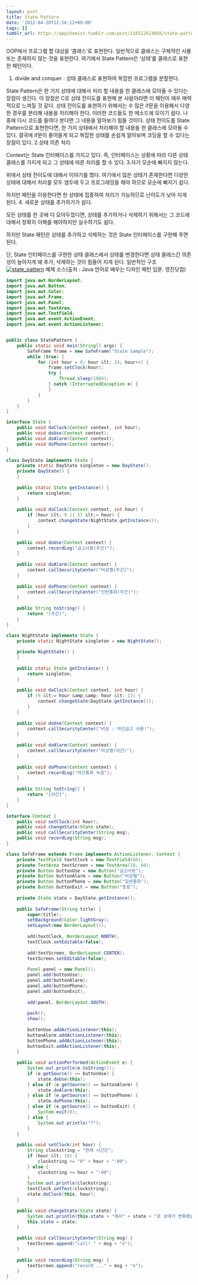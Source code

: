 ```yaml
---
layout: post
title: State Pattern
date: '2012-04-28T12:56:12+09:00'
tags: []
tumblr_url: https://appchemist.tumblr.com/post/118512614056/state-pattern
---
```

OOP에서 프로그램 할 대상을 ‘클래스’로 표현한다. 일반적으로 클래스는 구체적인 사물 또는 존재하지 않는 것을 표현한다. 여기에서 State Pattern은 ‘상태’를 클래스로 표현한 패턴이다.
1. divide and conquer : 상태 클래스로 표현하여 복잡한 프로그램을 분할한다.

State Pattern은 한 가지 상태에 대해서 처리 할 내용을 한 클래스에 모아둘 수 있다는 장점이 생긴다.
이 장점은 C로 상태 전이도를 표현해 본 사람이라면 이 패턴이 매우 매력적으로 느껴질 것 같다. 상태 전이도를 표현하기 위해서는 수 많은 if문을 이용해서 다양한 경우를 분리해 내용을 처리해야 한다. 이러한 코드들도 한 메소드에 모이기 쉽다. 나중에 다시 코드를 들여다 본다면 그 내용을 알아보기 힘들 것이다.
상태 전이도를 State Pattern으로 표현한다면, 한 가지 상태에서 처리해야 할 내용을 한 클래스에 모아둘 수 있다. 결국에 if문이 줄어들게 되고 복잡한 상태를 손쉽게 알아보며 코딩을 할 수 있다는 장점이 있다.
2.상태 의존 처리

Context는 State 인터페이스를 가지고 있다. 즉, 인터페이스는 상황에 따라 다른 상태 클래스를 가지게 되고 그 상태에 따른 처리를 할 수 있다.
3.자기 모순에 빠지지 않는다.

위에서 상태 전이도에 대해서 이야기를 했다. 여기에서 많은 상태가 존재한다면 다양한 상태에 대해서 처리를 모두 염두에 두고 프로그래밍을 해야 하므로 모순에 빠지기 쉽다.

하지만 패턴을 이용한다면 한 상태에 집중하여 처리가 가능하므로 난이도가 낮아 지게 된다.
4. 새로운 상태를 추가하기가 쉽다.

모든 상태를 한 곳에 다 모아두었다면, 상태를 추가하거나 삭제하기 위해서는 그 코드에 대해서 정확히 이해를 해야하지만 실수하기도 쉽다.

하지만 State 패턴은 상태를 추가하고 삭제하는 것은 State 인터페이스를 구현해 주면 된다.

단, State 인터페이스를 구현한 상태 클래스에서 상태를 변경한다면 상태 클래스간 의존성이 높아지게 돼 추가, 삭제하는 것이 힘들어 지게 된다.
일반적인 구조
<a href="http://i2.wp.com/appchemist.net/wp-content/uploads/2012/04/state_pattern.png"><img src="http://i2.wp.com/appchemist.net/wp-content/uploads/2012/04/state_pattern.png?resize=470%2C170" alt="state_pattern" class="aligncenter size-full wp-image-634" data-recalc-dims="1"/></a>
예제 소스(출처 : Java 언어로 배우는 디자인 패턴 입문. 영진닷컴)


```java
import java.awt.BorderLayout;
import java.awt.Button;
import java.awt.Color;
import java.awt.Frame;
import java.awt.Panel;
import java.awt.TextArea;
import java.awt.TextField;
import java.awt.event.ActionEvent;
import java.awt.event.ActionListener;


public class StatePattern {
    public static void main(String[] args) {
        SafeFrame frame = new SafeFrame("State Sample");
        while (true) {
            for (int hour = 0; hour &lt; 24; hour++) {
                frame.setClock(hour);
                try {
                    Thread.sleep(1000);
                } catch (InterruptedException e) {
                }
            }
        }
    }
}

interface State {
    public void doClock(Context context, int hour);
    public void doUse(Context context);
    public void doAlarm(Context context);
    public void doPhone(Context context);
}

class DayState implements State {
    private static DayState singleton = new DayState();
    private DayState() {
    }
   
    public static State getInstance() {
        return singleton;
    }
   
    public void doClock(Context context, int hour) {
        if (hour &lt; 9 || 17 &lt;= hour) {
            context.changeState(NightState.getInstance());
        }
    }
   
    public void doUse(Context context) {
        context.recordLog("금고사용(주간)");
    }
   
    public void doAlarm(Context context) {
        context.callSecurityCenter("비상벨(주간)");
    }
   
    public void doPhone(Context context) {
        context.callSecurityCenter("인반통화(주간)");
    }
   
    public String toString() {
        return "(주간)";
    }
}

class NightState implements State {
    private static NightState singleton = new NightState();
   
    private NightState() {
    }
   
    public static State getInstance() {
        return singleton;
    }
   
    public void doClock(Context context, int hour) {
        if (9 &lt;= hour &amp;&amp; hour &lt; 17) {
            context.changeState(DayState.getInstance());
        }
    }
   
    public void doUse(Context context) {
        context.callSecurityCenter("비상 : 야간금고 사용!");
    }
   
    public void doAlarm(Context context) {
        context.callSecurityCenter("비상벨(야간)");
    }
   
    public void doPhone(Context context) {
        context.recordLog("야간통화 녹음");
    }
   
    public String toString() {
        return "[야간]";
    }
}

interface Context {
    public void setClock(int hour);
    public void changeState(State state);
    public void callSecurityCenter(String msg);
    public void recordLog(String msg);
}

class SafeFrame extends Frame implements ActionListener, Context {
    private TextField textClock = new TextField(60);
    private TextArea textScreen = new TextArea(10, 60);
    private Button buttonUse = new Button("금고사용");
    private Button buttonAlarm = new Button("비상벨");
    private Button buttonPhone = new Button("일반통화");
    private Button buttonExit = new Button("종료");
   
    private State state = DayState.getInstance();
   
    public SafeFrame(String title) {
        super(title);
        setBackground(Color.lightGray);
        setLayout(new BorderLayout());
       
        add(textClock, BorderLayout.NORTH);
        textClock.setEditable(false);
       
        add(textScreen, BorderLayout.CENTER);
        textScreen.setEditable(false);
       
        Panel panel = new Panel();
        panel.add(buttonUse);
        panel.add(buttonAlarm);
        panel.add(buttonPhone);
        panel.add(buttonExit);
       
        add(panel, BorderLayout.SOUTH);
       
        pack();
        show();
       
        buttonUse.addActionListener(this);
        buttonAlarm.addActionListener(this);
        buttonPhone.addActionListener(this);
        buttonExit.addActionListener(this);
    }
   
    public void actionPerformed(ActionEvent e) {
        System.out.println(e.toString());
        if (e.getSource() == buttonUse) {
            state.doUse(this);
        } else if (e.getSource() == buttonAlarm) {
            state.doAlarm(this);
        } else if (e.getSource() == buttonPhone) {
            state.doPhone(this);
        } else if (e.getSource() == buttonExit) {
            System.exit(0);
        } else {
            System.out.println("?");
        }
    }
   
    public void setClock(int hour) {
        String clockstring = "현재 시간은";
        if (hour &lt; 10) {
            clockstring += "0" + hour + ":00";
        } else {
            clockstring += hour + ":00";
        }
        System.out.println(clockstring);
        textClock.setText(clockstring);
        state.doClock(this, hour);
    }
   
    public void changeState(State state) {
        System.out.println(this.state + "에서" + state + "로 상태가 변화했습니다.");
        this.state = state;
    }
   
    public void callSecurityCenter(String msg) {
        textScreen.append("call! " + msg + "n");
    }
   
    public void recordLog(String msg) {
        textScreen.append("record ..." + msg + "n");
    }
}
```
